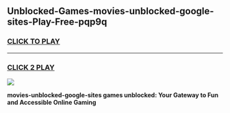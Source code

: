 
## Unblocked-Games-movies-unblocked-google-sites-Play-Free-pqp9q
<h3>
<a href="https://premium76.site?title=movies-unblocked-google-sites&ref=23A">CLICK TO PLAY</a></h3>
<hr>

<h3>
<a href="https://premium76.site?title=movies-unblocked-google-sites&ref=23A">CLICK 2 PLAY</a>
  
</h3>

<a href="https://premium76.site?title=movies-unblocked-google-sites&ref=23A"><img src="https://clearcache.store/games.png"></a>


**movies-unblocked-google-sites games unblocked: Your Gateway to Fun and Accessible Online Gaming**
